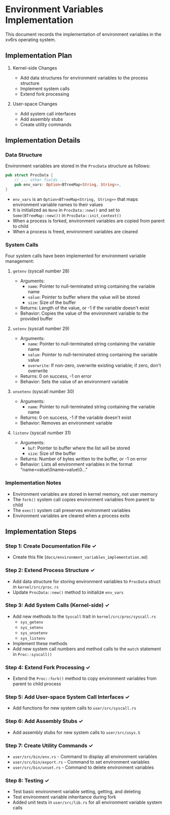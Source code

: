 # Environment Variables Implementation

This document records the implementation of environment variables in the xv6rs operating system.

## Implementation Plan

1. Kernel-side Changes
   - Add data structures for environment variables to the process structure
   - Implement system calls
   - Extend fork processing

2. User-space Changes
   - Add system call interfaces
   - Add assembly stubs
   - Create utility commands

## Implementation Details

### Data Structure

Environment variables are stored in the `ProcData` structure as follows:

```rust
pub struct ProcData {
    // ... other fields ...
    pub env_vars: Option<BTreeMap<String, String>>,
}
```

- `env_vars` is an `Option<BTreeMap<String, String>>` that maps environment variable names to their values
- It is initialized as `None` in `ProcData::new()` and set to `Some(BTreeMap::new())` in `ProcData::init_context()`
- When a process is forked, environment variables are copied from parent to child
- When a process is freed, environment variables are cleared

### System Calls

Four system calls have been implemented for environment variable management:

1. `getenv` (syscall number 28)
   - Arguments: 
     - `name`: Pointer to null-terminated string containing the variable name
     - `value`: Pointer to buffer where the value will be stored
     - `size`: Size of the buffer
   - Returns: Length of the value, or -1 if the variable doesn't exist
   - Behavior: Copies the value of the environment variable to the provided buffer

2. `setenv` (syscall number 29)
   - Arguments:
     - `name`: Pointer to null-terminated string containing the variable name
     - `value`: Pointer to null-terminated string containing the variable value
     - `overwrite`: If non-zero, overwrite existing variable; if zero, don't overwrite
   - Returns: 0 on success, -1 on error
   - Behavior: Sets the value of an environment variable

3. `unsetenv` (syscall number 30)
   - Arguments:
     - `name`: Pointer to null-terminated string containing the variable name
   - Returns: 0 on success, -1 if the variable doesn't exist
   - Behavior: Removes an environment variable

4. `listenv` (syscall number 31)
   - Arguments:
     - `buf`: Pointer to buffer where the list will be stored
     - `size`: Size of the buffer
   - Returns: Number of bytes written to the buffer, or -1 on error
   - Behavior: Lists all environment variables in the format "name=value\0name=value\0..."

### Implementation Notes

- Environment variables are stored in kernel memory, not user memory
- The `fork()` system call copies environment variables from parent to child
- The `exec()` system call preserves environment variables
- Environment variables are cleared when a process exits

## Implementation Steps

### Step 1: Create Documentation File ✓

- Create this file (`docs/environment_variables_implementation.md`)

### Step 2: Extend Process Structure ✓

- Add data structure for storing environment variables to `ProcData` struct in `kernel/src/proc.rs`
- Update `ProcData::new()` method to initialize `env_vars`

### Step 3: Add System Calls (Kernel-side) ✓

- Add new methods to the `Syscall` trait in `kernel/src/proc/syscall.rs`
  - `sys_getenv`
  - `sys_setenv`
  - `sys_unsetenv`
  - `sys_listenv`
- Implement these methods
- Add new system call numbers and method calls to the `match` statement in `Proc::syscall()`

### Step 4: Extend Fork Processing ✓

- Extend the `Proc::fork()` method to copy environment variables from parent to child process

### Step 5: Add User-space System Call Interfaces ✓

- Add functions for new system calls to `user/src/syscall.rs`

### Step 6: Add Assembly Stubs ✓

- Add assembly stubs for new system calls to `user/src/usys.S`

### Step 7: Create Utility Commands ✓

- `user/src/bin/env.rs` - Command to display all environment variables
- `user/src/bin/export.rs` - Command to set environment variables
- `user/src/bin/unset.rs` - Command to delete environment variables

### Step 8: Testing ✓

- Test basic environment variable setting, getting, and deleting
- Test environment variable inheritance during fork
- Added unit tests in `user/src/lib.rs` for all environment variable system calls
